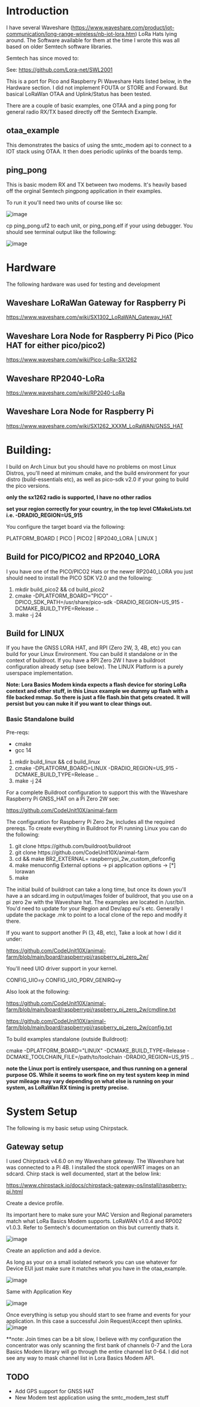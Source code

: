 # Introduction

I have several Waveshare (https://www.waveshare.com/product/iot-communication/long-range-wireless/nb-iot-lora.htm) LoRa Hats lying around.  The Software available for them
at the time I wrote this was all based on older Semtech software libraries.

Semtech has since moved to:

See:  https://github.com/Lora-net/SWL2001


This is a port for Pico and Raspberry Pi Waveshare Hats listed below, in the Hardware section.  I did not implement FOUTA or STORE and Forward.  But basical LoRaWan
OTAA and Uplink/Status has been tested.


There are a couple of basic examples, one OTAA and a ping pong for general radio RX/TX based directly off the Semtech Example.

## otaa_example

This demonstrates the basics of using the smtc_modem api to connect to a IOT stack using OTAA.  It then does periodic uplinks of the boards temp.

## ping_pong

This is basic modem RX and TX between two modems.  It's heavily based off the orginal Semtech pingpong application in their examples.

To run it you'll need two units of course like so:

![image](docs/images/picos.png)

cp ping_pong.uf2 to each unit, or ping_pong.elf if your using debugger.  You should see terminal output like the following:

![image](docs/images/ping_pong.png)


# Hardware

The following hardware was used for testing and development

## Waveshare LoRaWan Gateway for Raspberry Pi

https://www.waveshare.com/wiki/SX1302_LoRaWAN_Gateway_HAT

## Waveshare Lora Node for Raspberry Pi Pico (Pico HAT for either pico/pico2)

https://www.waveshare.com/wiki/Pico-LoRa-SX1262

## Waveshare RP2040-LoRa

https://www.waveshare.com/wiki/RP2040-LoRa


## Waveshare Lora Node for Raspberry Pi

https://www.waveshare.com/wiki/SX1262_XXXM_LoRaWAN/GNSS_HAT


# Building:

I build on Arch Linux but you should have no problems on most Linux Distros, you'll need at minimum cmake, and the build environment for your distro (build-essentials etc), as well as pico-sdk v2.0 if your going to build the pico versions.  

**only the sx1262 radio is supported, I have no other radios**

**set your region correctly for your country, in the top level CMakeLists.txt i.e. -DRADIO_REGION=US_915**

You configure the target board via the following:

PLATFORM_BOARD [ PICO | PICO2 | RP2040_LORA | LINUX ]


## Build for PICO/PICO2 and RP2040_LORA

I you have one of the PICO/PICO2 Hats or the newer RP2040_LORA you just should need to install the PICO SDK V2.0 and the following:

<ol>
	<li>mkdir build_pico2 && cd build_pico2</li>
	<li>cmake -DPLATFORM_BOARD="PICO" -DPICO_SDK_PATH=/usr/share/pico-sdk -DRADIO_REGION=US_915 -DCMAKE_BUILD_TYPE=Release ..</li>
	<li>make -j 24</li>
</ol>

## Build for LINUX

If you have the GNSS LORA HAT, and RPI (Zero 2W, 3, 4B, etc)  you can build for your Linux Environment.  You can build it standalone or in the context of buildroot.  If you have a RPI Zero 2W I have 
a buildroot configuration already setup (see below).  The LINUX Platform is a purely userspace implementation.  

**Note:  Lora Basics Modem kinda expects a flash device for storing LoRa context and other stuff, in this
Linux example we dummy up flash with a file backed mmap.  So there is just a file flash.bin that gets created.  It will persist but you can nuke it if you want to 
clear things out.**

### Basic Standalone build

Pre-reqs:
- cmake
- gcc 14

<ol>
	<li>mkdir build_linux && cd build_linux</li>
	<li>cmake -DPLATFORM_BOARD=LINUX -DRADIO_REGION=US_915 -DCMAKE_BUILD_TYPE=Release ..</li>	
	<li>make -j 24</li>	
</ol>

For a complete Buildroot configuration to support this with the Waveshare Raspberry Pi GNSS_HAT on a Pi Zero 2W see:

https://github.com/CodeUnit10X/animal-farm

The configuration for Raspberry Pi Zero 2w, includes all the required prereqs.  To create everything in Buildroot for Pi running Linux you
can do the following:

<ol>
	<li>git clone https://github.com/buildroot/buildroot</li>
	<li>git clone https://github.com/CodeUnit10X/animal-farm</li>
	<li>cd <path/to/buildroot> && make BR2_EXTERNAL=</path/to/animal-farm> raspberrypi_2w_custom_defconfig</li>
	<li>make menuconfig External options -> pi application options -> [*] lorawan </li>
	<li>make</li>
</ol>

The initial build of buildroot can take a long time, but once its down you'll have a an sdcard.img in output/images folder of buildroot, that you use
on a pi zero 2w with the Waveshare hat.  The examples are located in /usr/bin.  You'd need to update for your Region and Dev/app eui's etc.  Generally
I update the package .mk to point to a local clone of the repo and modify it there.  

If you want to support another Pi (3, 4B, etc), Take a look at how I did it under:

https://github.com/CodeUnit10X/animal-farm/blob/main/board/raspberrypi/raspberry_pi_zero_2w/

You'll need UIO driver support in your kernel.

CONFIG_UIO=y
CONFIG_UIO_PDRV_GENIRQ=y

Also look at the following:

https://github.com/CodeUnit10X/animal-farm/blob/main/board/raspberrypi/raspberry_pi_zero_2w/cmdline.txt

https://github.com/CodeUnit10X/animal-farm/blob/main/board/raspberrypi/raspberry_pi_zero_2w/config.txt


To build examples standalone (outside Buildroot):

cmake -DPLATFORM_BOARD="LINUX" -DCMAKE_BUILD_TYPE=Release -DCMAKE_TOOLCHAIN_FILE=/path/to/toolchain -DRADIO_REGION=US_915 ..


**note the Linux port is entirely userspace, and thus running on a general purpose OS.  While it seems to work fine on my test system keep in mind your mileage may vary depending on what else is running on your system, as LoRaWan RX timing is pretty precise.**

# System Setup

The following is my basic setup using Chirpstack.

## Gateway setup

I used Chirpstack v4.6.0 on my Waveshare gateway.  The Waveshare hat was connected to a Pi 4B.  I installed the stock openWRT images on an sdcard.  Chirp stack is well documented, start at the below link:

https://www.chirpstack.io/docs/chirpstack-gateway-os/install/raspberry-pi.html

Create a device profile.

Its important here to make sure your MAC Version and Regional parameters match what LoRa Basics Modem supports.  LoRaWAN v1.0.4 and RP002 v1.0.3.  Refer to Semtech's documentation on this but currently thats it.

![image](docs/images/chirp1.png)

Create an appliction and add a device.

As long as your on a small isolated network you can use whatever for Device EUI just make sure it matches what you have in the otaa_example.

![image](docs/images/chirp2.png)

Same with Application Key

![image](docs/images/chirp3.png)

Once everything is setup you should start to see frame and events for your application.  In this case a successful Join Request/Accept then uplinks.
![image](docs/images/chirp4.png)


**note:  Join times can be a bit slow, I believe with my configuration the concentrator was only scanning the first bank of channels 0-7 and the Lora Basics Modem library will go through the entire channel list 0-64.  I did not see any way to mask channel list in Lora Basics Modem API.    


## TODO

- Add GPS support for GNSS HAT
- New Modem test application using the smtc_modem_test stuff
